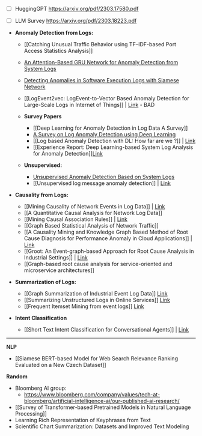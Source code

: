 - [ ] HuggingGPT https://arxiv.org/pdf/2303.17580.pdf
- [ ] LLM Survey https://arxiv.org/pdf/2303.18223.pdf


- **Anomaly Detection from Logs:**
	- [[Catching Unusual Traffic Behavior using TF–IDF-based Port Access Statistics Analysis]]
	- [An Attention-Based GRU Network for Anomaly Detection from System Logs](https://www.jstage.jst.go.jp/article/transinf/E103.D/8/E103.D_2020EDL8016/_pdf/-char/en)
	- [Detecting Anomalies in Software Execution Logs with Siamese Network](https://arxiv.org/abs/2102.01452)
	- [[LogEvent2vec: LogEvent-to-Vector Based Anomaly Detection for Large-Scale Logs in Internet of Things]] | [Link](https://www.mdpi.com/1424-8220/20/9/2451/htm) - BAD

	- **Survey Papers**
		- [[Deep Learning for Anomaly Detection in Log Data A Survey]]
		- [A Survey on Log Anomaly Detection using Deep Learning](https://ieeexplore.ieee.org/stamp/stamp.jsp?tp=&arnumber=9197818&tag=1)
		- [[Log based Anomaly Detection with DL: How far are we ?]] | [Link](https://arxiv.org/pdf/2202.04301.pdf)
		- [[Experience Report: Deep Learning-based System Log Analysis for Anomaly Detection]][Link](https://arxiv.org/pdf/2107.05908.pdf)
	
	- **Unsupervised:**
		- [Unsupervised Anomaly Detection Based on System Logs](http://ksiresearch.org/seke/seke21paper/paper126.pdf)
		- [[Unsupervised log message anomaly detection]] | [Link](https://reader.elsevier.com/reader/sd/pii/S2405959520300643?token=8FA2016C2781EA964A63B12A60135152B58AC480D31681CE7DCF0A995812E6B6E2F3EF29A162D9D0210A0138AA49BD0D&originRegion=us-east-1&originCreation=20220810035547)


- **Causality from Logs:**
	- [[Mining Causality of Network Events in Log Data]] | [Link](https://ieeexplore.ieee.org/document/8122062)
	- [[A Quantitative Causal Analysis for Network Log Data]]
	- [[Mining Causal Association Rules]] | [Link](https://www.researchgate.net/publication/262240022_Mining_Causal_Association_Rules)
	- [[Graph Based Statistical Analysis of Network Traffic]]
	- [[A Causality Mining and Knowledge Graph Based Method of Root Cause Diagnosis for Performance Anomaly in Cloud Applications]] | [Link](https://mdpi-res.com/d_attachment/applsci/applsci-10-02166/article_deploy/applsci-10-02166.pdf)
	- [[Groot: An Event-graph-based Approach for Root Cause Analysis in Industrial Settings]] | [Link](https://arxiv.org/pdf/2108.00344.pdf)
	- [[Graph-based root cause analysis for service-oriented and microservice architectures]]

- **Summarization of Logs:**
	- [[Graph Summarization of Industrial Event Log Data]] [Link](http://arno.uvt.nl/show.cgi?fid=149681)
	- [[Summarizing Unstructured Logs in Online Services]] [Link](https://arxiv.org/pdf/2012.08938.pdf)
	- [[Frequent Itemset Mining from event logs]] [Link](https://reader.elsevier.com/reader/sd/pii/S0950705117304860?token=4CFF390E357DFDF07E0A7F52A02D4FAFDF445AABCC1156993859A628E94DAB5B9E4A4C8BDD839C4C1BAE54E5F5F5DFBD&originRegion=us-east-1&originCreation=20220921020238)

- **Intent Classification**
	- [[Short Text Intent Classification for Conversational Agents]] | [Link](https://drive.google.com/file/d/1-rhAWH8M5-9U-W5MFTx7aYVxs4WQILSr/view?usp=sharing)

---

**NLP**
- [[Siamese BERT-based Model for Web Search Relevance Ranking Evaluated on a New Czech Dataset]]


**Random**
- Bloomberg AI group:
	- https://www.bloomberg.com/company/values/tech-at-bloomberg/artificial-intelligence-ai/our-published-ai-research/
- [[Survey of Transformer-based Pretrained Models in Natural Language Processing]]
- Learning Rich Representation of Keyphrases from Text
- Scientific Chart Summarization: Datasets and Improved Text Modeling